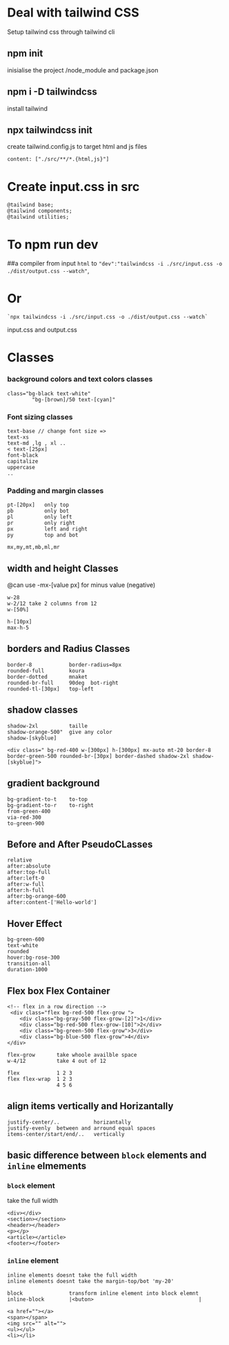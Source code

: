 # Deal with tailwind CSS

Setup tailwind css through tailwind cli

## npm init

inisialise the project /node_module and package.json

## npm i -D tailwindcss

install tailwind

## npx tailwindcss init

create tailwind.config.js
to target html and js files

    content: ["./src/**/*.{html,js}"]

# Create input.css in src

    @tailwind base;
    @tailwind components;
    @tailwind utilities;

# To npm run dev

##a compiler from input `html` to
`"dev":"tailwindcss -i ./src/input.css -o ./dist/output.css --watch"`,

# Or

    `npx tailwindcss -i ./src/input.css -o ./dist/output.css --watch`

input.css and output.css

# Classes

### background colors and text colors classes

    class="bg-black text-white"
            "bg-[brown]/50 text-[cyan]"

### Font sizing classes

    text-base // change font size =>
    text-xs
    text-md ,lg , xl ..
    < text-[25px]
    font-black
    capitalize
    uppercase
    ..

### Padding and margin classes

    pt-[20px]   only top
    pb          only bot
    pl          only left
    pr          only right
    px          left and right
    py          top and bot

    mx,my,mt,mb,ml,mr

## width and height Classes

@can use -mx-[value px] for minus value (negative)

    w-28
    w-2/12 take 2 columns from 12
    w-[50%]

    h-[10px]
    max-h-5

## borders and Radius Classes

    border-8            border-radius=8px
    rounded-full        koura
    border-dotted       mnaket
    rounded-br-full     90deg  bot-right
    rounded-tl-[30px]   top-left

## shadow classes

    shadow-2xl          taille
    shadow-orange-500"  give any color
    shadow-[skyblue]

    <div class=" bg-red-400 w-[300px] h-[300px] mx-auto mt-20 border-8 border-green-500 rounded-br-[30px] border-dashed shadow-2xl shadow-[skyblue]">

## gradient background

    bg-gradient-to-t    to-top
    bg-gradient-to-r    to-right
    from-green-400
    via-red-300
    to-green-900

## Before and After PseudoCLasses

    relative
    after:absolute
    after:top-full
    after:left-0
    after:w-full
    after:h-full
    after:bg-orange-600
    after:content-['Hello-world']

## Hover Effect

    bg-green-600
    text-white
    rounded
    hover:bg-rose-300
    transition-all
    duration-1000

## Flex box Flex Container

    <!-- flex in a row direction -->
     <div class="flex bg-red-500 flex-grow ">
        <div class="bg-gray-500 flex-grow-[2]">1</div>
        <div class="bg-red-500 flex-grow-[10]">2</div>
        <div class="bg-green-500 flex-grow">3</div>
        <div class="bg-blue-500 flex-grow">4</div>
    </div>

    flex-grow       take whoole availble space
    w-4/12          take 4 out of 12

    flex            1 2 3
    flex flex-wrap  1 2 3
                    4 5 6

## align items vertically and Horizantally
    justify-center/..           horizantally
    justify-evenly  between and arround equal spaces
    items-center/start/end/..   vertically

## basic difference between `block` elements and `inline` elmements

### `block` element
take the full width    

    <div></div>
    <section></section>
    <header></header>
    <p></p>
    <article></article>
    <footer></footer>

### `inline` element
    inline elements doesnt take the full width
    inline elements doesnt take the margin-top/bot 'my-20'

    block               transform inline element into block elemnt
    inline-block        |<buton>                                  |

    <a href=""></a>
    <span></span>
    <img src="" alt="">
    <ul></ul>
    <li></li>